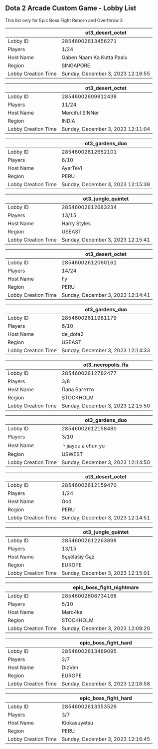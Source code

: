 ## Dota 2 Arcade Custom Game - Lobby List

This list only for Epic Boss Fight Reborn and Overthrow 3

|  | ot3_desert_octet |
| ------ | ------ |
| Lobby ID | 28546002613456271 |
| Players | 1/24 |
| Host Name | Gaben Naam Ka Kutta Paalu |
| Region | SINGAPORE |
| Lobby Creation Time | Sunday, December 3, 2023 12:16:55 |


|  | ot3_desert_octet |
| ------ | ------ |
| Lobby ID | 28546002609812438 |
| Players | 11/24 |
| Host Name | Merciful SiNNer |
| Region | INDIA |
| Lobby Creation Time | Sunday, December 3, 2023 12:11:04 |


|  | ot3_gardens_duo |
| ------ | ------ |
| Lobby ID | 28546002612652101 |
| Players | 8/10 |
| Host Name | AyerTeVí |
| Region | PERU |
| Lobby Creation Time | Sunday, December 3, 2023 12:15:38 |


|  | ot3_jungle_quintet |
| ------ | ------ |
| Lobby ID | 28546002612683234 |
| Players | 13/15 |
| Host Name | Harry Styles |
| Region | USEAST |
| Lobby Creation Time | Sunday, December 3, 2023 12:15:41 |


|  | ot3_desert_octet |
| ------ | ------ |
| Lobby ID | 28546002612060161 |
| Players | 14/24 |
| Host Name | Fy |
| Region | PERU |
| Lobby Creation Time | Sunday, December 3, 2023 12:14:41 |


|  | ot3_gardens_duo |
| ------ | ------ |
| Lobby ID | 28546002611981179 |
| Players | 6/10 |
| Host Name | de_dota2 |
| Region | USEAST |
| Lobby Creation Time | Sunday, December 3, 2023 12:14:33 |


|  | ot3_necropolis_ffa |
| ------ | ------ |
| Lobby ID | 28546002612782477 |
| Players | 3/8 |
| Host Name | Папа Багетто |
| Region | STOCKHOLM |
| Lobby Creation Time | Sunday, December 3, 2023 12:15:50 |


|  | ot3_gardens_duo |
| ------ | ------ |
| Lobby ID | 28546002612158480 |
| Players | 3/10 |
| Host Name | 丶jiayou a chun yu |
| Region | USWEST |
| Lobby Creation Time | Sunday, December 3, 2023 12:14:50 |


|  | ot3_desert_octet |
| ------ | ------ |
| Lobby ID | 28546002612159470 |
| Players | 1/24 |
| Host Name | God |
| Region | PERU |
| Lobby Creation Time | Sunday, December 3, 2023 12:14:51 |


|  | ot3_jungle_quintet |
| ------ | ------ |
| Lobby ID | 28546002612263898 |
| Players | 13/15 |
| Host Name | ßęşĕĺäŝĩý Ğąž |
| Region | EUROPE |
| Lobby Creation Time | Sunday, December 3, 2023 12:15:01 |


|  | epic_boss_fight_nightmare |
| ------ | ------ |
| Lobby ID | 28546002608734168 |
| Players | 5/10 |
| Host Name | Maro4ka |
| Region | STOCKHOLM |
| Lobby Creation Time | Sunday, December 3, 2023 12:09:20 |


|  | epic_boss_fight_hard |
| ------ | ------ |
| Lobby ID | 28546002613489095 |
| Players | 2/7 |
| Host Name | DizVen |
| Region | EUROPE |
| Lobby Creation Time | Sunday, December 3, 2023 12:16:58 |


|  | epic_boss_fight_hard |
| ------ | ------ |
| Lobby ID | 28546002613353529 |
| Players | 3/7 |
| Host Name | Kiokasuyetsu |
| Region | PERU |
| Lobby Creation Time | Sunday, December 3, 2023 12:16:45 |


